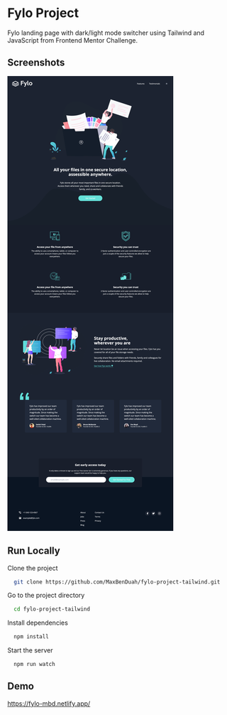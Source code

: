 # Fylo Project

Fylo landing page with dark/light mode switcher using Tailwind and JavaScript from Frontend Mentor Challenge.

## Screenshots

![App Screenshot](https://github.com/MaxBenDuah/miscellaneous-resources/blob/main/screenshot-fylo-fullPage.png?raw=true)

## Run Locally

Clone the project

```bash
  git clone https://github.com/MaxBenDuah/fylo-project-tailwind.git
```

Go to the project directory

```bash
  cd fylo-project-tailwind
```

Install dependencies

```bash
  npm install
```

Start the server

```bash
  npm run watch
```

## Demo

https://fylo-mbd.netlify.app/
